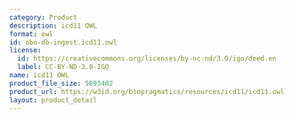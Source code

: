 ```yaml
---
category: Product
description: icd11 OWL
format: owl
id: obo-db-ingest.icd11.owl
license:
  id: https://creativecommons.org/licenses/by-nc-nd/3.0/igo/deed.en
  label: CC-BY-ND-3.0-IGO
name: icd11 OWL
product_file_size: 5693402
product_url: https://w3id.org/biopragmatics/resources/icd11/icd11.owl
layout: product_detail
---
```

